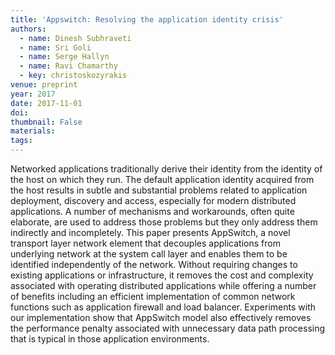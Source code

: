 ```yaml
---
title: 'Appswitch: Resolving the application identity crisis'
authors:
  - name: Dinesh Subhraveti
  - name: Sri Goli
  - name: Serge Hallyn
  - name: Ravi Chamarthy
  - key: christoskozyrakis
venue: preprint
year: 2017
date: 2017-11-01
doi: 
thumbnail: False
materials:
tags:
---
```

Networked applications traditionally derive their identity from the identity of the host on which they run. The default application identity acquired from the host results in subtle and substantial problems related to application deployment, discovery and access, especially for modern distributed applications. A number of mechanisms and workarounds, often quite elaborate, are used to address those problems but they only address them indirectly and incompletely. This paper presents AppSwitch, a novel transport layer network element that decouples applications from underlying network at the system call layer and enables them to be identified independently of the network. Without requiring changes to existing applications or infrastructure, it removes the cost and complexity associated with operating distributed applications while offering a number of benefits including an efficient implementation of common network functions such as application firewall and load balancer. Experiments with our implementation show that AppSwitch model also effectively removes the performance penalty associated with unnecessary data path processing that is typical in those application environments.
